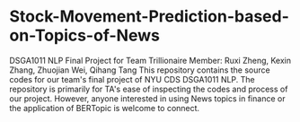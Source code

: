 # Stock-Movement-Prediction-based-on-Topics-of-News
DSGA1011 NLP Final Project for Team Trillionaire
Member: Ruxi Zheng, Kexin Zhang, Zhuojian Wei, Qihang Tang
This repository contains the source codes for our team's final project of NYU CDS DSGA1011 NLP. The repository is primarily for TA's ease of inspecting the codes and process of our project. However, anyone interested in using News topics in finance or the application of BERTopic is welcome to connect. 
